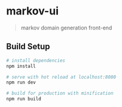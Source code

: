 # markov-ui

> markov domain generation front-end

## Build Setup

``` bash
# install dependencies
npm install

# serve with hot reload at localhost:8080
npm run dev

# build for production with minification
npm run build
```
